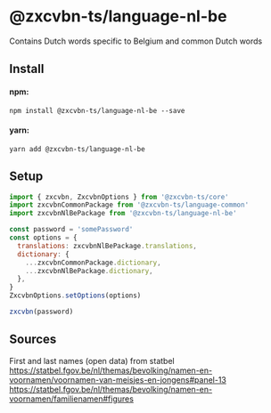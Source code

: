 # @zxcvbn-ts/language-nl-be

Contains Dutch words specific to Belgium and common Dutch words

## Install

#### npm:

`npm install @zxcvbn-ts/language-nl-be --save`

#### yarn:

`yarn add @zxcvbn-ts/language-nl-be`

## Setup

```js
import { zxcvbn, ZxcvbnOptions } from '@zxcvbn-ts/core'
import zxcvbnCommonPackage from '@zxcvbn-ts/language-common'
import zxcvbnNlBePackage from '@zxcvbn-ts/language-nl-be'

const password = 'somePassword'
const options = {
  translations: zxcvbnNlBePackage.translations,
  dictionary: {
    ...zxcvbnCommonPackage.dictionary,
    ...zxcvbnNlBePackage.dictionary,
  },
}
ZxcvbnOptions.setOptions(options)

zxcvbn(password)
```

## Sources

First and last names (open data) from statbel
https://statbel.fgov.be/nl/themas/bevolking/namen-en-voornamen/voornamen-van-meisjes-en-jongens#panel-13
https://statbel.fgov.be/nl/themas/bevolking/namen-en-voornamen/familienamen#figures
